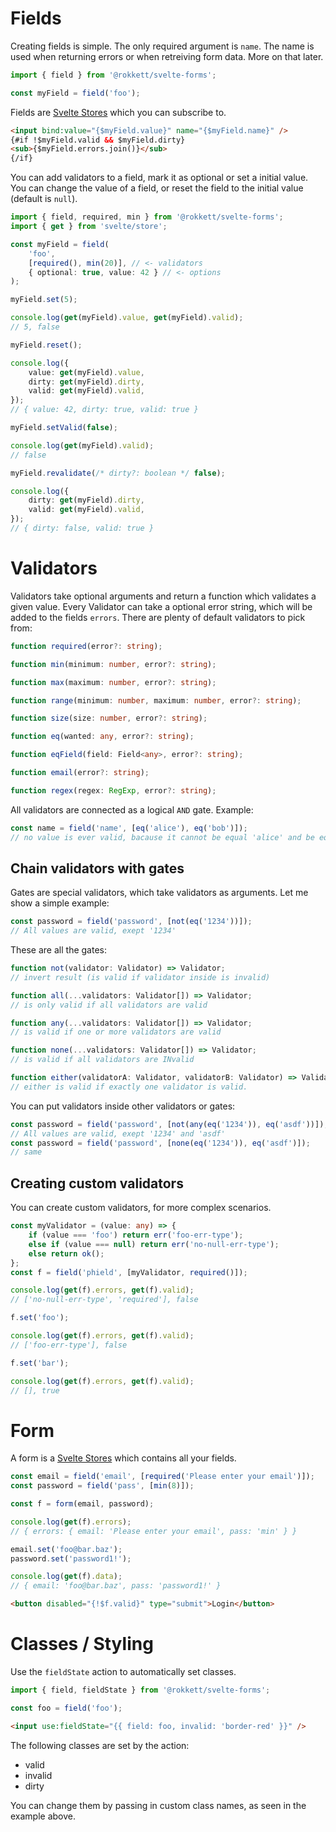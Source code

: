 # Fields

Creating fields is simple. The only required argument is `name`. The name is used when returning errors or when retreiving form data. More on that later.

```ts
import { field } from '@rokkett/svelte-forms';

const myField = field('foo');
```

Fields are [Svelte Stores](https://svelte.dev/docs#run-time-svelte-store) which you can subscribe to.

```html
<input bind:value="{$myField.value}" name="{$myField.name}" />
{#if !$myField.valid && $myField.dirty}
<sub>{$myField.errors.join()}</sub>
{/if}
```

You can add validators to a field, mark it as optional or set a initial value.
You can change the value of a field, or reset the field to the initial value (default is `null`).

```ts
import { field, required, min } from '@rokkett/svelte-forms';
import { get } from 'svelte/store';

const myField = field(
	'foo',
	[required(), min(20)], // <- validators
	{ optional: true, value: 42 } // <- options
);

myField.set(5);

console.log(get(myField).value, get(myField).valid);
// 5, false

myField.reset();

console.log({
	value: get(myField).value,
	dirty: get(myField).dirty,
	valid: get(myField).valid,
});
// { value: 42, dirty: true, valid: true }

myField.setValid(false);

console.log(get(myField).valid);
// false

myField.revalidate(/* dirty?: boolean */ false);

console.log({
	dirty: get(myField).dirty,
	valid: get(myField).valid,
});
// { dirty: false, valid: true }
```

# Validators

Validators take optional arguments and return a function which validates a given value.
Every Validator can take a optional error string, which will be added to the fields `errors`.
There are plenty of default validators to pick from:

```ts
function required(error?: string);

function min(minimum: number, error?: string);

function max(maximum: number, error?: string);

function range(minimum: number, maximum: number, error?: string);

function size(size: number, error?: string);

function eq(wanted: any, error?: string);

function eqField(field: Field<any>, error?: string);

function email(error?: string);

function regex(regex: RegExp, error?: string);
```

All validators are connected as a logical `AND` gate. Example:

```ts
const name = field('name', [eq('alice'), eq('bob')]);
// no value is ever valid, bacause it cannot be equal 'alice' and be equal 'bob' at the same time
```

## Chain validators with gates

Gates are special validators, which take validators as arguments. Let me show a simple example:

```ts
const password = field('password', [not(eq('1234'))]);
// All values are valid, exept '1234'
```

These are all the gates:

```ts
function not(validator: Validator) => Validator;
// invert result (is valid if validator inside is invalid)

function all(...validators: Validator[]) => Validator;
// is only valid if all validators are valid

function any(...validators: Validator[]) => Validator;
// is valid if one or more validators are valid

function none(...validators: Validator[]) => Validator;
// is valid if all validators are INvalid

function either(validatorA: Validator, validatorB: Validator) => Validator;
// either is valid if exactly one validator is valid.
```

You can put validators inside other validators or gates:

```ts
const password = field('password', [not(any(eq('1234')), eq('asdf'))]);
// All values are valid, exept '1234' and 'asdf'
const password = field('password', [none(eq('1234')), eq('asdf')]);
// same
```

## Creating custom validators

You can create custom validators, for more complex scenarios.

```ts
const myValidator = (value: any) => {
	if (value === 'foo') return err('foo-err-type');
	else if (value === null) return err('no-null-err-type');
	else return ok();
};
const f = field('phield', [myValidator, required()]);

console.log(get(f).errors, get(f).valid);
// ['no-null-err-type', 'required'], false

f.set('foo');

console.log(get(f).errors, get(f).valid);
// ['foo-err-type'], false

f.set('bar');

console.log(get(f).errors, get(f).valid);
// [], true
```

# Form

A form is a [Svelte Stores](https://svelte.dev/docs#run-time-svelte-store) which contains all your fields.

```ts
const email = field('email', [required('Please enter your email')]);
const password = field('pass', [min(8)]);

const f = form(email, password);

console.log(get(f).errors);
// { errors: { email: 'Please enter your email', pass: 'min' } }

email.set('foo@bar.baz');
password.set('password1!');

console.log(get(f).data);
// { email: 'foo@bar.baz', pass: 'password1!' }
```

```html
<button disabled="{!$f.valid}" type="submit">Login</button>
```

# Classes / Styling

Use the `fieldState` action to automatically set classes.

```ts
import { field, fieldState } from '@rokkett/svelte-forms';

const foo = field('foo');
```

```html
<input use:fieldState="{{ field: foo, invalid: 'border-red' }}" />
```

The following classes are set by the action:

-   valid
-   invalid
-   dirty

You can change them by passing in custom class names, as seen in the example above.
